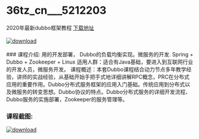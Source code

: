 # 36tz_cn___5212203
2020年最新dubbo框架教程
[下载地址](http://www.36tz.cn/article/5212203 "下载地址")
<br/></br>[![download](http://36tz.cn/muke_img/2020_04_2-67-300x210.png "下载地址")](http://www.36tz.cn/article/5212203 "下载地址")
<br/></br>### 课程介绍:
用的开发部署， Dubbo的负载均衡实现。微服务的开发. Spring + Dubbo + Zookeeper + Linux 适用人群：适合有Java基础，要进入到互联网行业的开发人员，微服务开发。 课程概述：本套Dubbo课程结合动力节点多年教学经验，讲师的实战经验，从基础开始手把手式地详细讲解RPC概念，PRC在分布式应用的重要作用。Dubbo分布式服务框架的应用入门基础。传统应用到分布式以及微服务的转变思想。Dubbo协议的特点。Dubbo分布式服务的详细开发流程、Dubbo服务的实施部署，Zookeeper的服务管理等。

### 课程截图:
[![download](http://36tz.cn/muke_img/2020_04_1-100.png "下载地址")](http://www.36tz.cn/article/5212203 "下载地址")
